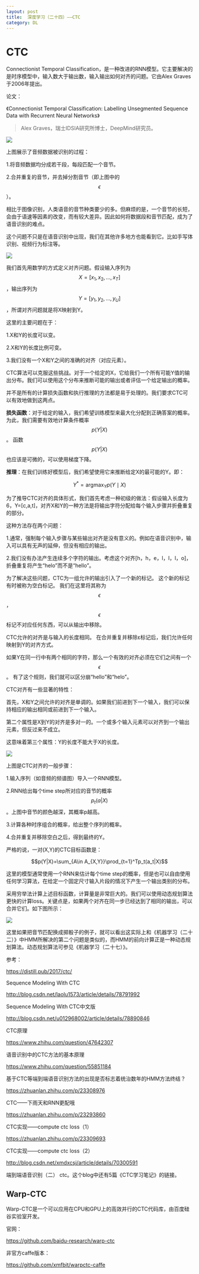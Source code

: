 ```yaml
---
layout: post
title:  深度学习（二十四）——CTC
category: DL 
---
```


# CTC

Connectionist Temporal Classification，是一种改进的RNN模型。它主要解决的是时序模型中，输入数大于输出数，输入输出如何对齐的问题。它由Alex Graves于2006年提出。

论文：

《Connectionist Temporal Classification: Labelling Unsegmented
Sequence Data with Recurrent Neural Networks》

>Alex Graves，瑞士IDSIA研究所博士，DeepMind研究员。

![](/images/img2/CTC.png)

上图展示了音频数据被识别的过程：

1.将音频数据均分成若干段，每段匹配一个音节。

2.合并重复的音节，并去掉分割音节（即上图中的$$\epsilon$$）。

相比于图像识别，人类语音的音节种类要少的多。但麻烦的是，一个音节的长短，会由于语速等因素的改变，而有较大差异。因此如何将数据段和音节匹配，成为了语音识别的难点。

这个问题不只是在语音识别中出现，我们在其他许多地方也能看到它。比如手写体识别、视频行为标注等。

![](/images/img2/CTC_2.png)

我们首先用数学的方式定义对齐问题。假设输入序列为$$X=[x_1,x_2,\dots,x_T]$$，输出序列为$$Y=[y_1,y_2,\dots,y_U]$$，所谓对齐问题就是将X映射到Y。

这里的主要问题在于：

1.X和Y的长度可以变。

2.X和Y的长度比例可变。

3.我们没有一个X和Y之间的准确的对齐（对应元素）。

CTC算法可以克服这些挑战。对于一个给定的X，它给我们一个所有可能Y值的输出分布。我们可以使用这个分布来推断可能的输出或者评估一个给定输出的概率。

并不是所有的计算损失函数和执行推理的方法都是易于处理的。我们要求CTC可以有效地做到这两点。

**损失函数**：对于给定的输入，我们希望训练模型来最大化分配到正确答案的概率。 为此，我们需要有效地计算条件概率$$p(Y \vert X)$$。 函数$$p(Y \vert X)$$也应该是可微的，可以使用梯度下降。

**推理**：在我们训练好模型后，我们希望使用它来推断给定X的最可能的Y。即：

$$Y^*=\mathop{\text{argmax}}_{Y} p(Y \mid X)$$

为了推导CTC对齐的具体形式，我们首先考虑一种初级的做法：假设输入长度为6，Y=[c,a,t]，对齐X和Y的一种方法是将输出字符分配给每个输入步骤并折叠重复的部分。

这种方法存在两个问题：

1.通常，强制每个输入步骤与某些输出对齐是没有意义的。例如在语音识别中，输入可以具有无声的延伸，但没有相应的输出。

2.我们没有办法产生连续多个字符的输出。考虑这个对齐[h，h，e，l，l，l，o]，折叠重复将产生“helo”而不是“hello”。

为了解决这些问题，CTC为一组允许的输出引入了一个新的标记。 这个新的标记有时被称为空白标记。 我们在这里将其称为$$\epsilon$$，$$\epsilon$$标记不对应任何东西，可以从输出中移除。

CTC允许的对齐是与输入的长度相同。 在合并重复并移除ε标记后，我们允许任何映射到Y的对齐方式。

如果Y在同一行中有两个相同的字符，那么一个有效的对齐必须在它们之间有一个$$\epsilon$$。 有了这个规则，我们就可以区分崩“hello”和“helo”。

CTC对齐有一些显著的特性：

首先，X和Y之间允许的对齐是单调的。如果我们前进到下一个输入，我们可以保持相应的输出相同或前进到下一个输入。

第二个属性是X到Y的对齐是多对一的。一个或多个输入元素可以对齐到一个输出元素，但反过来不成立。

这意味着第三个属性：Y的长度不能大于X的长度。

![](/images/img2/full_collapse_from_audio.png)

上图是CTC对齐的一般步骤：

1.输入序列（如音频的频谱图）导入一个RNN模型。

2.RNN给出每个time step所对应的音节的概率$$p_t(a \vert X)$$。上图中音节的颜色越深，其概率p越高。

3.计算各种时序组合的概率，给出整个序列的概率。

4.合并重复并移除空白之后，得到最终的Y。

严格的说，一对(X,Y)的CTC目标函数是：

$$p(Y|X)=\sum_{A\in A_{X,Y}}\prod_{t=1}^Tp_t(a_t|X)$$

这里的模型通常使用一个RNN来估计每个time step的概率，但是也可以自由使用任何学习算法，在给定一个固定尺寸输入片段的情况下产生一个输出类别的分布。

采用穷举法计算上述目标函数，计算量是非常巨大的。我们可以使用动态规划算法更快的计算loss。关键点是，如果两个对齐在同一步已经达到了相同的输出，可以合并它们。如下图所示：

![](/images/img2/CTC_3.png)

这里如果把音节匹配换成掷骰子的例子，就可以看出这实际上和《机器学习（二十二）》中HMM所解决的第二个问题是类似的，而HMM的前向计算正是一种动态规划算法。动态规划算法可参见《机器学习（二十七）》。



参考：

https://distill.pub/2017/ctc/

Sequence Modeling With CTC

http://blog.csdn.net/laolu1573/article/details/78791992

Sequence Modeling With CTC中文版

http://blog.csdn.net/u012968002/article/details/78890846

CTC原理

https://www.zhihu.com/question/47642307

语音识别中的CTC方法的基本原理

https://www.zhihu.com/question/55851184

基于CTC等端到端语音识别方法的出现是否标志着统治数年的HMM方法终结？

https://zhuanlan.zhihu.com/p/23308976

CTC——下雨天和RNN更配哦

https://zhuanlan.zhihu.com/p/23293860

CTC实现——compute ctc loss（1）

https://zhuanlan.zhihu.com/p/23309693

CTC实现——compute ctc loss（2）

http://blog.csdn.net/xmdxcsj/article/details/70300591

端到端语音识别（二） ctc。这个blog中还有5篇《CTC学习笔记》的链接。

## Warp-CTC

Warp-CTC是一个可以应用在CPU和GPU上的高效并行的CTC代码库，由百度硅谷实验室开发。

官网：

https://github.com/baidu-research/warp-ctc

非官方caffe版本：

https://github.com/xmfbit/warpctc-caffe



